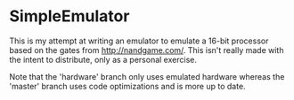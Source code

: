 # SimpleEmulator

This is my attempt at writing an emulator to emulate a 16-bit processor based on the gates from http://nandgame.com/.
This isn't really made with the intent to distribute, only as a personal exercise.

Note that the 'hardware' branch only uses emulated hardware whereas the 'master' branch uses code optimizations and is more up to date.
